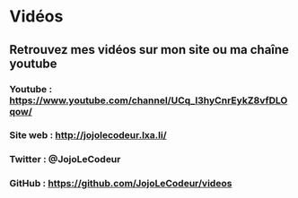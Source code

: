 # Vidéos
## Retrouvez mes vidéos sur mon site ou ma chaîne youtube
### Youtube : https://www.youtube.com/channel/UCq_I3hyCnrEykZ8vfDLOqow/
### Site web : http://jojolecodeur.lxa.li/
### Twitter : @JojoLeCodeur
### GitHub : https://github.com/JojoLeCodeur/videos
